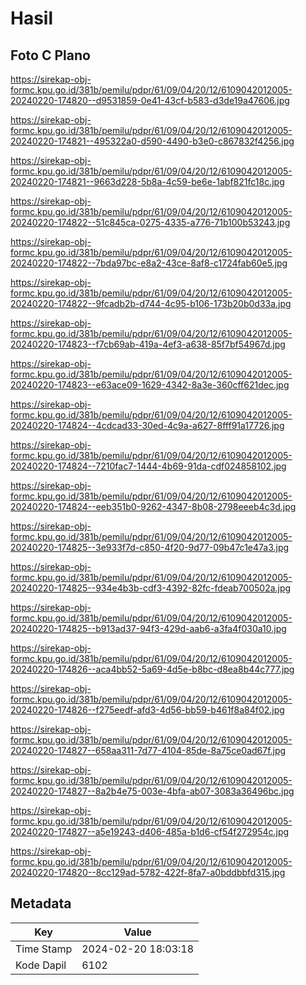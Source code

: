 # Hasil

## Foto C Plano

https://sirekap-obj-formc.kpu.go.id/381b/pemilu/pdpr/61/09/04/20/12/6109042012005-20240220-174820--d9531859-0e41-43cf-b583-d3de19a47606.jpg

https://sirekap-obj-formc.kpu.go.id/381b/pemilu/pdpr/61/09/04/20/12/6109042012005-20240220-174821--495322a0-d590-4490-b3e0-c867832f4256.jpg

https://sirekap-obj-formc.kpu.go.id/381b/pemilu/pdpr/61/09/04/20/12/6109042012005-20240220-174821--9663d228-5b8a-4c59-be6e-1abf821fc18c.jpg

https://sirekap-obj-formc.kpu.go.id/381b/pemilu/pdpr/61/09/04/20/12/6109042012005-20240220-174822--51c845ca-0275-4335-a776-71b100b53243.jpg

https://sirekap-obj-formc.kpu.go.id/381b/pemilu/pdpr/61/09/04/20/12/6109042012005-20240220-174822--7bda97bc-e8a2-43ce-8af8-c1724fab60e5.jpg

https://sirekap-obj-formc.kpu.go.id/381b/pemilu/pdpr/61/09/04/20/12/6109042012005-20240220-174822--9fcadb2b-d744-4c95-b106-173b20b0d33a.jpg

https://sirekap-obj-formc.kpu.go.id/381b/pemilu/pdpr/61/09/04/20/12/6109042012005-20240220-174823--f7cb69ab-419a-4ef3-a638-85f7bf54967d.jpg

https://sirekap-obj-formc.kpu.go.id/381b/pemilu/pdpr/61/09/04/20/12/6109042012005-20240220-174823--e63ace09-1629-4342-8a3e-360cff621dec.jpg

https://sirekap-obj-formc.kpu.go.id/381b/pemilu/pdpr/61/09/04/20/12/6109042012005-20240220-174824--4cdcad33-30ed-4c9a-a627-8fff91a17726.jpg

https://sirekap-obj-formc.kpu.go.id/381b/pemilu/pdpr/61/09/04/20/12/6109042012005-20240220-174824--7210fac7-1444-4b69-91da-cdf024858102.jpg

https://sirekap-obj-formc.kpu.go.id/381b/pemilu/pdpr/61/09/04/20/12/6109042012005-20240220-174824--eeb351b0-9262-4347-8b08-2798eeeb4c3d.jpg

https://sirekap-obj-formc.kpu.go.id/381b/pemilu/pdpr/61/09/04/20/12/6109042012005-20240220-174825--3e933f7d-c850-4f20-9d77-09b47c1e47a3.jpg

https://sirekap-obj-formc.kpu.go.id/381b/pemilu/pdpr/61/09/04/20/12/6109042012005-20240220-174825--934e4b3b-cdf3-4392-82fc-fdeab700502a.jpg

https://sirekap-obj-formc.kpu.go.id/381b/pemilu/pdpr/61/09/04/20/12/6109042012005-20240220-174825--b913ad37-94f3-429d-aab6-a3fa4f030a10.jpg

https://sirekap-obj-formc.kpu.go.id/381b/pemilu/pdpr/61/09/04/20/12/6109042012005-20240220-174826--aca4bb52-5a69-4d5e-b8bc-d8ea8b44c777.jpg

https://sirekap-obj-formc.kpu.go.id/381b/pemilu/pdpr/61/09/04/20/12/6109042012005-20240220-174826--f275eedf-afd3-4d56-bb59-b461f8a84f02.jpg

https://sirekap-obj-formc.kpu.go.id/381b/pemilu/pdpr/61/09/04/20/12/6109042012005-20240220-174827--658aa311-7d77-4104-85de-8a75ce0ad67f.jpg

https://sirekap-obj-formc.kpu.go.id/381b/pemilu/pdpr/61/09/04/20/12/6109042012005-20240220-174827--8a2b4e75-003e-4bfa-ab07-3083a36496bc.jpg

https://sirekap-obj-formc.kpu.go.id/381b/pemilu/pdpr/61/09/04/20/12/6109042012005-20240220-174827--a5e19243-d406-485a-b1d6-cf54f272954c.jpg

https://sirekap-obj-formc.kpu.go.id/381b/pemilu/pdpr/61/09/04/20/12/6109042012005-20240220-174820--8cc129ad-5782-422f-8fa7-a0bddbbfd315.jpg


## Metadata

| Key        | Value               |
| ---------- | ------------------- |
| Time Stamp | 2024-02-20 18:03:18 |
| Kode Dapil | 6102                |



